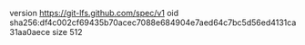 version https://git-lfs.github.com/spec/v1
oid sha256:df4c002cf69435b70acec7088e684904e7aed64c7bc5d56ed4131ca31aa0aece
size 512
